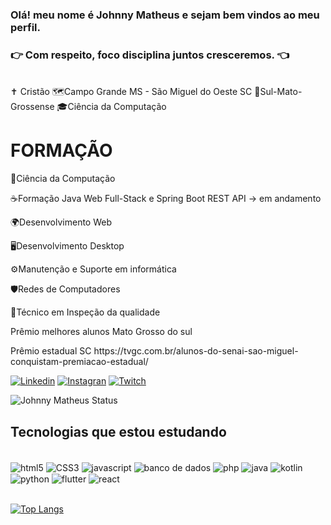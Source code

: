### Olá! meu nome é Johnny Matheus e sejam bem vindos ao meu perfil.
###  👉 Com respeito, foco disciplina juntos cresceremos. 👈 
<div style="display: inline_block"></br>
✝️ Cristão
🗺️Campo Grande MS - São Miguel do Oeste SC
🤠Sul-Mato-Grossense
🎓Ciência da Computação
     
<h1>FORMAÇÃO</h1>
<p>🧠Ciência da Computação</p>    
<p>☕Formação Java Web Full-Stack e Spring Boot REST API -> em andamento</p>
<p>🌍Desenvolvimento Web</p>
<p>🖥️Desenvolvimento Desktop</p>
<p>⚙Manutenção e Suporte em informática</p>
<p>🛡Redes de Computadores</p>
<p>🔸Técnico em Inspeção da qualidade</p>
<p>Prêmio melhores alunos Mato Grosso do sul
<p>Prêmio estadual SC https://tvgc.com.br/alunos-do-senai-sao-miguel-conquistam-premiacao-estadual/
</div>


[![Linkedin](https://img.shields.io/badge/LinkedIn-0077B5?style=for-the-badge&logo=linkedin&logoColor=white)](https://www.linkedin.com/in/johnny-matheus-nogueira-de-medeiro-930724306/)
[![Instagran](https://img.shields.io/badge/Instagram-E4405F?style=for-the-badge&logo=instagram&logoColor=white)](https://www.instagram.com/_johnny_matheus/)
[![Twitch](https://img.shields.io/badge/Twitch-9146FF?style=for-the-badge&logo=twitch&logoColor=white)](https://www.twitch.tv/xjohnnybr)

<!--![Johnny Matheus GitHub stats](https://github-readme-stats.vercel.app/api?username=JohnnyMatheus&show_icons=true&theme=radical)-->

![Johnny Matheus Status](https://github-readme-stats.vercel.app/api?username=JohnnyMatheus&show_icons=true)


## Tecnologias que estou estudando

<div style="display: inline_block"></br>
     <img align="center" alt="html5" src="https://img.shields.io/badge/HTML5-E34F26?style=for-the-badge&logo=html5&logoColor=white" />
     <img align="center" alt="CSS3" src="https://img.shields.io/badge/CSS3-1572B6?style=for-the-badge&logo=css3&logoColor=white" />
     <img align="center" alt="javascript" src="https://img.shields.io/badge/JavaScript-F7DF1E?style=for-the-badge&logo=javascript&logoColor=black" />
     <img align="center" alt="banco de dados" src="https://img.shields.io/badge/MySQL-005C84?style=for-the-badge&logo=mysql&logoColor=white" />
     <img align="center" alt="php" src="https://img.shields.io/badge/PHP-777BB4?style=for-the-badge&logo=php&logoColor=white" />
     <img align="center" alt="java" src="https://img.shields.io/badge/Java-ED8B00?style=for-the-badge&logo=openjdk&logoColor=white" />
     <img align="center" alt="kotlin" src="https://img.shields.io/badge/Kotlin-0095D5?&style=for-the-badge&logo=kotlin&logoColor=white" />
     <img align="center" alt="python" src="https://img.shields.io/badge/Python-3776AB?style=for-the-badge&logo=python&logoColor=white" />
     <img align="center" alt="flutter" src="https://img.shields.io/badge/Flutter-02569B?style=for-the-badge&logo=flutter&logoColor=white" />
     <img align="center" alt="react" src="https://img.shields.io/badge/React-20232A?style=for-the-badge&logo=react&logoColor=61DAFB" />
   
</div>  

</br>


[![Top Langs](https://github-readme-stats.vercel.app/api/top-langs/?username=JohnnyMatheus&layout=compact)](https://github.com/JohnnyMatheus/github-readme-stats)



